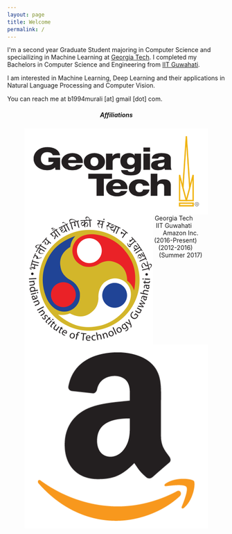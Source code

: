 ```yaml
---
layout: page
title: Welcome
permalink: /
---
```


I'm a second year Graduate Student majoring in Computer Science and speciailizing in Machine Learning at [Georgia Tech](https://www.gatech.edu). I completed my Bachelors in Computer Science and Engineering from [IIT Guwahati](https://www.iitg.ac.in).

I am interested in Machine Learning, Deep Learning and their applications in Natural Language Processing and Computer Vision.

You can reach me at b1994murali [at] gmail [dot] com.

<h5 align="center">Affiliations</h5>
<figure align="center" class="affils">
<a href="http://www.gatech.edu/"><img style="float: left;" src="/docs/pictures/gatech.png" style="width: 75px; margin:0px 100px"/></a>
<a href="http://www.iitg.ac.in/"><img style="float: left;" src="/docs/pictures/iitg.png" style="width: 50px; margin:0px 100px"/></a>
<a href="https://www.amazon.com/"><img style="float: left;" src="/docs/pictures/amazon.png" style="width: 50px; margin:0px 100px"/></a>
</a>
<h7><figcaption>Georgia Tech &nbsp; &nbsp; &nbsp; &nbsp; IIT Guwahati &nbsp; &nbsp; &nbsp; &nbsp; Amazon Inc.</figcaption></h7>
<h7><figcaption>(2016-Present) &nbsp; &nbsp; &nbsp; &nbsp; (2012-2016) &nbsp; &nbsp; &nbsp; &nbsp; (Summer 2017)</figcaption></h7>
</figure>
